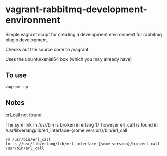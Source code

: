 vagrant-rabbitmq-development-environment
========================================

Simple vagrant script for creating a development environment for rabbitmq plugin development.

Checks out the source code to /vagrant.

Uses the ubuntu/xenial64 box (which you may already have)

To use
------

```
vagrant up
```

Notes
-----

erl_call not found

The sym link in /usr/bin is broken in erlang 17 however erl_call is found in /usr/lib/erlang/lib/erl_interface-{some version}/bin/erl_call 


```
rm /usr/bin/erl_call
ln -s //usr/lib/erlang/lib/erl_interface-{some version}/bin/erl_call  /usr/bin/erl_call
```
